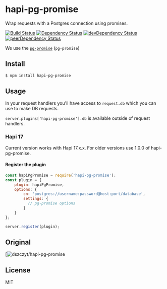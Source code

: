 # hapi-pg-promise

Wrap requests with a Postgres connection using promises.

[![Build Status](https://travis-ci.org/dszczyt/hapi-pg-promise.svg?branch=master)](https://travis-ci.org/dszczyt/hapi-pg-promise)
[![Dependency Status](https://david-dm.org/dszczyt/hapi-pg-promise.svg?style=flat)](https://david-dm.org/dszczyt/hapi-pg-promise)
[![devDependency Status](https://david-dm.org/dszczyt/hapi-pg-promise/dev-status.svg?style=flat)](https://david-dm.org/dszczyt/hapi-pg-promise#info=devDependencies)
[![peerDependency Status](https://david-dm.org/dszczyt/hapi-pg-promise/peer-status.svg?style=flat)](https://david-dm.org/dszczyt/hapi-pg-promise#info=peerDependencies)

We use the [`pg-promise`](https://github.com/vitaly-t/pg-promise) (`pg-promise`)


## Install

```bash
$ npm install hapi-pg-promise
```

## Usage

In your request handlers you'll have access to `request.db` which you
can use to make DB requests.

`server.plugins['hapi-pg-promise'].db` is available outside of request
handlers.

### Hapi 17

Current version works with Hapi 17.x.x. For older versions use 1.0.0 of hapi-pg-promise.

#### Register the plugin

```js
const hapiPgPromise = require('hapi-pg-promise');
const plugin = {
    plugin: hapiPgPromise,
    options: {
        cn: 'postgres://username:password@host:port/database',
        settings: {
          // pg-promise options
        }
    }
};

server.register(plugin);
```
## Original

[![dszczyt/hapi-pg-promise](https://github.com/dszczyt/hapi-pg-promise)


## License

MIT
